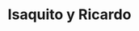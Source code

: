 ---
title: "Isaquito y Ricardo"
url: /ciudad-autonoma-de-buenos-aires/isaquito-y-ricardo/
shop: ropa
---